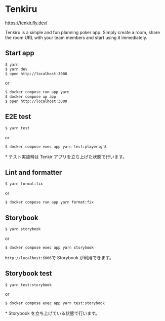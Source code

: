 # Tenkiru

https://tenkir.fly.dev/

Tenkiru is a simple and fun planning poker app. Simply create a room, share the room URL with your team members and start using it immediately.

## Start app

```bash
$ yarn
$ yarn dev
$ open http://localhost:3000
```

or

```bash
$ docker compose run app yarn
$ docker compose up app
$ open http://localhost:3000
```

## E2E test

```bash
$ yarn test
```

or

```bash
$ docker compose exec app yarn test:playwright
```

\* テスト実施時は Tenkir アプリを立ち上げた状態で行います。

## Lint and formatter

```bash
$ yarn format:fix
```

or

```bash
$ docker compose run app yarn format:fix
```

## Storybook

```bash
$ yarn storybook
```

or

```bash
$ docker compose exec app yarn storybook
```

`http://localhost:6006`で Storybook が利用できます。

## Storybook test

```bash
$ yarn test:storybook
```

or

```bash
$ docker compose exec app yarn test:storybook
```

\* Storybook を立ち上げている状態で行います。
